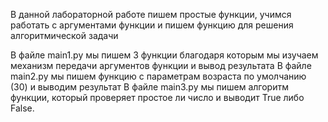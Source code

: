 В данной лабораторной работе пишем простые функции, учимся работать с аргументами функции и пишем функцию для решения алгоритмической задачи

В файле main1.py мы пишем 3 функции благодаря которым мы изучаем механизм передачи аргументов функции и вывод результата
В файле main2.py мы пишем функцию с параметрам возраста по умолчанию (30) и выводим результат
В файле main3.py мы пишем алгоритм функции, который проверяет простое ли число и выводит True либо False.
